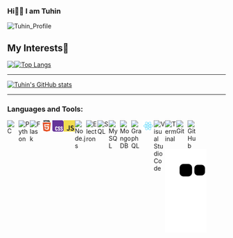 ### Hi👋🏼 I am Tuhin

![Tuhin_Profile](https://user-images.githubusercontent.com/66861616/134353949-cf8ef8d0-ba22-47fe-877d-e73c7991729a.png)



<h2>My Interests🤗</h2>
<image align="left" src="https://user-images.githubusercontent.com/66861616/137590868-f0d79502-566e-463c-bbe7-61a833684a73.gif"/>

[![Top Langs](https://github-readme-stats.vercel.app/api/top-langs/?username=MaskofDevil&layout=compact&theme=github_dark&hide_border=true&hide=tcl)](https://github.com/anuraghazra/github-readme-stats)

---

[![Tuhin's GitHub stats](https://github-readme-stats.vercel.app/api?username=MaskofDevil&show_icons=true&theme=github_dark&hide_border=true)](https://github.com/anuraghazra/github-readme-stats)


---

### Languages and Tools:

<img align="left" alt="C" width="26px" src="https://user-images.githubusercontent.com/66861616/138752190-b00bb72a-99a8-4381-b7c6-13f1cac60dfc.png" />
<img align="left" alt="Python" width="26px" src="https://user-images.githubusercontent.com/66861616/138752308-a15035f5-6692-4229-9a91-24a4f21c4190.png" />
<img align="left" alt="Flask" width="26px" src="https://user-images.githubusercontent.com/66861616/144009933-b79fdd27-c537-4c3c-a4a2-88fb102068ff.png" />
<img align="left" alt="HTML5" width="26px" src="https://raw.githubusercontent.com/github/explore/80688e429a7d4ef2fca1e82350fe8e3517d3494d/topics/html/html.png" />
<img align="left" alt="CSS3" width="26px" src="https://raw.githubusercontent.com/github/explore/80688e429a7d4ef2fca1e82350fe8e3517d3494d/topics/css/css.png" />
<img align="left" alt="JavaScript" width="26px" src="https://raw.githubusercontent.com/github/explore/80688e429a7d4ef2fca1e82350fe8e3517d3494d/topics/javascript/javascript.png" />
<img align="left" alt="Node.js" width="26px" src="https://user-images.githubusercontent.com/66861616/138752637-e0e45694-2695-412c-a874-930cb3c9f277.png" />
<img align="left" alt="Electron" width="26px" src="https://user-images.githubusercontent.com/66861616/152197233-a0afd822-f1bf-496c-aa34-292e4728ecc7.png" />
<img align="left" alt="SQL" width="26px" src="https://user-images.githubusercontent.com/66861616/138752696-79315050-3c6a-4b97-bd1d-537c5a440426.png" />
<img align="left" alt="MySQL" width="26px" src="https://user-images.githubusercontent.com/66861616/138752587-e95fa6f2-06a5-4b62-b725-463d6e7d79d5.png" />
<img align="left" alt="MongoDB" width="26px" src="https://user-images.githubusercontent.com/66861616/138752540-003d63c2-5813-4949-8749-7f0af6dab3ed.png" />
<img align="left" alt="GraphQL" width="26px" src="https://user-images.githubusercontent.com/66861616/138752497-82d3e123-a7b9-4d43-90e1-f6b32fa462e0.png" />
<img align="left" alt="React" width="26px" src="https://raw.githubusercontent.com/github/explore/80688e429a7d4ef2fca1e82350fe8e3517d3494d/topics/react/react.png" />
<img align="left" alt="Visual Studio Code" width="26px" src="https://user-images.githubusercontent.com/66861616/138752790-72b36587-1c73-414a-996c-1415358fe5ab.png" />
<img align="left" alt="Terminal" width="26px" src="https://user-images.githubusercontent.com/66861616/138752750-e1c41bcb-fe4d-4d9d-b15f-b3c788f36ed7.png" />
<img align="left" alt="Git" width="26px" src="https://user-images.githubusercontent.com/66861616/138752401-0e99d5cc-be59-40be-99a4-3631054a5834.png" />
<img align="left" alt="GitHub" width="26px" src="https://user-images.githubusercontent.com/66861616/138752449-552eb612-1e83-4920-a088-3befe9cf356d.png" />

<br />
<br />
<br />

![snake gif](https://github.com/MaskofDevil/MaskofDevil/blob/output/github-contribution-grid-snake.svg)
